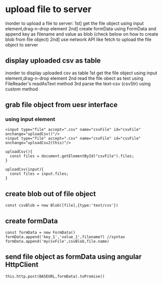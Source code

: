 # upload file to server
inorder to upload a file to server:
  1st] get the file object using input element,drag-n-drop element
  2nd] create formData using FormData and append key as filename and value as blob (check below on how to create blob from file object)
  2nd] use network API like fetch to upload the file object to server

## display uploaded csv as table
inorder to display uploaded csv as table
1st get the file object using input element,drag-n-drop element
2nd read the file obect as text using FileReader's readAsText method
3rd parse the text-csv (csvStr) using custom method

## grab file object from uesr interface
### using input element
```
<input type="file" accept=".csv" name="csvFile" id="csvFile" onchange="uploadCsv()"/>
<input type="file" accept=".csv" name="csvFile" id="csvFile" onchange="uploadCsv2(this)"/>
```
```
uploadCsv(){
  const files = document.getElementById("csvFile").files;  
}

uploadCsv(input){
  const files = input.files;
}
```

## create blob out of file object
```
const csvBlob = new Blob([file],{type:'text/csv'})
```

## create formData
```
const formData = new FormData()
formData.append('key_1','value_1',filename?) //syntax
formData.append('mycsvFile',csvBlob,file.name)
```

## send file object as formData using angular HttpClient
```
this.http.post(BASEURL,formData).toPromise()
```
